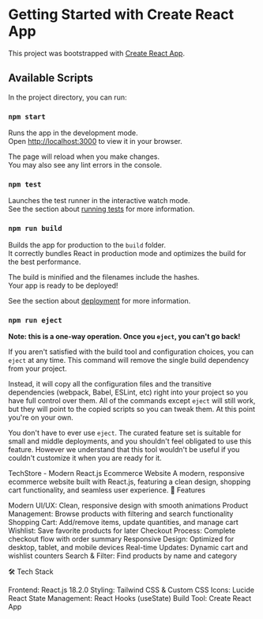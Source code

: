 # Getting Started with Create React App

This project was bootstrapped with [Create React App](https://github.com/facebook/create-react-app).

## Available Scripts

In the project directory, you can run:

### `npm start`

Runs the app in the development mode.\
Open [http://localhost:3000](http://localhost:3000) to view it in your browser.

The page will reload when you make changes.\
You may also see any lint errors in the console.

### `npm test`

Launches the test runner in the interactive watch mode.\
See the section about [running tests](https://facebook.github.io/create-react-app/docs/running-tests) for more information.

### `npm run build`

Builds the app for production to the `build` folder.\
It correctly bundles React in production mode and optimizes the build for the best performance.

The build is minified and the filenames include the hashes.\
Your app is ready to be deployed!

See the section about [deployment](https://facebook.github.io/create-react-app/docs/deployment) for more information.

### `npm run eject`

**Note: this is a one-way operation. Once you `eject`, you can't go back!**

If you aren't satisfied with the build tool and configuration choices, you can `eject` at any time. This command will remove the single build dependency from your project.

Instead, it will copy all the configuration files and the transitive dependencies (webpack, Babel, ESLint, etc) right into your project so you have full control over them. All of the commands except `eject` will still work, but they will point to the copied scripts so you can tweak them. At this point you're on your own.

You don't have to ever use `eject`. The curated feature set is suitable for small and middle deployments, and you shouldn't feel obligated to use this feature. However we understand that this tool wouldn't be useful if you couldn't customize it when you are ready for it.

TechStore - Modern React.js Ecommerce Website
A modern, responsive ecommerce website built with React.js, featuring a clean design, shopping cart functionality, and seamless user experience.
🚀 Features

Modern UI/UX: Clean, responsive design with smooth animations
Product Management: Browse products with filtering and search functionality
Shopping Cart: Add/remove items, update quantities, and manage cart
Wishlist: Save favorite products for later
Checkout Process: Complete checkout flow with order summary
Responsive Design: Optimized for desktop, tablet, and mobile devices
Real-time Updates: Dynamic cart and wishlist counters
Search & Filter: Find products by name and category

🛠️ Tech Stack

Frontend: React.js 18.2.0
Styling: Tailwind CSS & Custom CSS
Icons: Lucide React
State Management: React Hooks (useState)
Build Tool: Create React App
